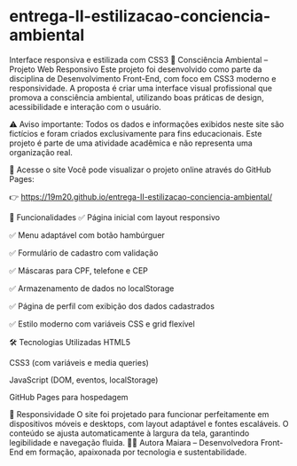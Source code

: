 # entrega-II-estilizacao-conciencia-ambiental
Interface responsiva e estilizada com CSS3
🌿 Consciência Ambiental – Projeto Web Responsivo
Este projeto foi desenvolvido como parte da disciplina de Desenvolvimento Front-End, com foco em CSS3 moderno e responsividade. A proposta é criar uma interface visual profissional que promova a consciência ambiental, utilizando boas práticas de design, acessibilidade e interação com o usuário.

⚠️ Aviso importante: Todos os dados e informações exibidos neste site são fictícios e foram criados exclusivamente para fins educacionais. Este projeto é parte de uma atividade acadêmica e não representa uma organização real.

🔗 Acesse o site
Você pode visualizar o projeto online através do GitHub Pages:

👉 https://19m20.github.io/entrega-II-estilizacao-conciencia-ambiental/

📌 Funcionalidades
✅ Página inicial com layout responsivo

✅ Menu adaptável com botão hambúrguer

✅ Formulário de cadastro com validação

✅ Máscaras para CPF, telefone e CEP

✅ Armazenamento de dados no localStorage

✅ Página de perfil com exibição dos dados cadastrados

✅ Estilo moderno com variáveis CSS e grid flexível

🛠️ Tecnologias Utilizadas
HTML5

CSS3 (com variáveis e media queries)

JavaScript (DOM, eventos, localStorage)

GitHub Pages para hospedagem

📱 Responsividade
O site foi projetado para funcionar perfeitamente em dispositivos móveis e desktops, com layout adaptável e fontes escaláveis. O conteúdo se ajusta automaticamente à largura da tela, garantindo legibilidade e navegação fluida.
👩‍💻 Autora
Maiara – Desenvolvedora Front-End em formação, apaixonada por tecnologia e sustentabilidade.
